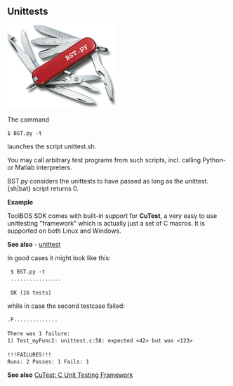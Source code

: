##  Unittests

![](BST-small.png)


The command

    $ BST.py -t

launches the script unittest.sh.

You may call arbitrary test programs from such scripts, incl. calling Python- or Matlab interpreters.
  
BST.py considers the unittests to have passed as long as the unittest.{sh|bat} script returns 0.

**Example**
  
ToolBOS SDK comes with built-in support for **CuTest**, a very easy to use unittesting "framework" which is actually just a set of C macros. It is supported on both Linux and Windows.
  
**See also**
      - [unittest](../../../../examples/unittest.c)
  
In good cases it might look like this:

     $ BST.py -t
     ................
     
     OK (16 tests)
     
while in case the second testcase failed:

    .F..............
    
    There was 1 failure:
    1) Test_myFunc2: unittest.c:58: expected <42> but was <123>
    
    !!!FAILURES!!!
    Runs: 2 Passes: 1 Fails: 1
    
    
**See also**
    [CuTest: C Unit Testing Framework](http://cutest.sourceforge.net) 